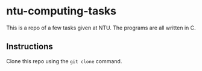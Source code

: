 # ntu-computing-tasks

This is a repo of a few tasks given at NTU. The programs are all written in C.  

## Instructions
Clone this repo using the ``` git clone ``` command.  
